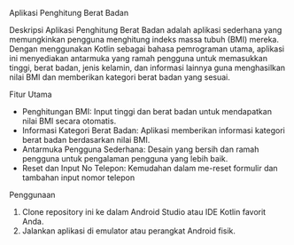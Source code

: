 Aplikasi Penghitung Berat Badan 

Deskripsi
Aplikasi Penghitung Berat Badan adalah aplikasi sederhana yang memungkinkan pengguna 
menghitung indeks massa tubuh (BMI) mereka. Dengan menggunakan Kotlin sebagai bahasa 
pemrograman utama, aplikasi ini menyediakan antarmuka yang ramah pengguna untuk memasukkan tinggi, 
berat badan, jenis kelamin, dan informasi lainnya guna menghasilkan nilai BMI dan memberikan kategori berat badan yang sesuai.

Fitur Utama
- Penghitungan BMI: Input tinggi dan berat badan untuk mendapatkan nilai BMI secara otomatis.
- Informasi Kategori Berat Badan: Aplikasi memberikan informasi kategori berat badan berdasarkan nilai BMI.
- Antarmuka Pengguna Sederhana: Desain yang bersih dan ramah pengguna untuk pengalaman pengguna yang lebih baik.
- Reset dan Input No Telepon: Kemudahan dalam me-reset formulir dan tambahan input nomor telepon

Penggunaan
1. Clone repository ini ke dalam Android Studio atau IDE Kotlin favorit Anda.
2. Jalankan aplikasi di emulator atau perangkat Android fisik.
